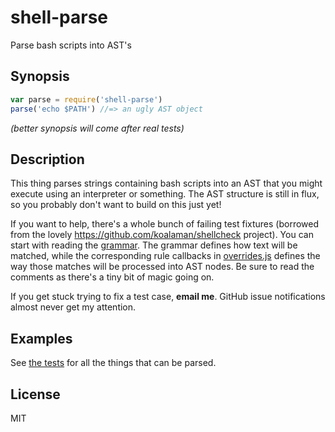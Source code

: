 # shell-parse

Parse bash scripts into AST's

## Synopsis

```js
var parse = require('shell-parse')
parse('echo $PATH') //=> an ugly AST object
```

_(better synopsis will come after real tests)_

## Description

This thing parses strings containing bash scripts into an AST that you might
execute using an interpreter or something. The AST structure is still in flux,
so you probably don't want to build on this just yet!

If you want to help, there's a whole bunch of failing test fixtures (borrowed from the lovely https://github.com/koalaman/shellcheck project). You can start with reading the [grammar](grammar.pegjs). The grammar defines how text will be matched, while the corresponding rule callbacks in [overrides.js](overrides.js) defines the way those matches will be processed into AST nodes. Be sure to read the comments as there's a tiny bit of magic going on.

If you get stuck trying to fix a test case, **email me**. GitHub issue notifications almost never get my attention.

## Examples

See [the tests](tests) for all the things that can be parsed.

## License

MIT
